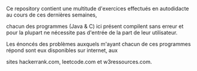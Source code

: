 Ce repository contient une multitude d'exercices effectués en autodidacte au cours de ces dernières semaines,

chacun des programmes (Java & C) ici présent compilent sans erreur et pour la plupart ne nécessite pas d'entrée de la part de leur utilisateur.

Les énoncés des problèmes auxquels m'ayant chacun de ces programmes répond sont eux disponibles sur internet, aux

sites hackerrank.com, leetcode.com et w3ressources.com.
